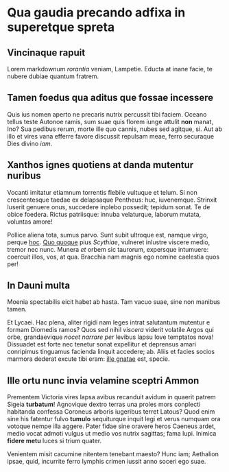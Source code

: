 # Qua gaudia precando adfixa in superetque spreta

## Vincinaque rapuit

Lorem markdownum *rorantia* veniam, Lampetie. Educta at inane facie, te nubere
dubiae quantum fratrem.

## Tamen foedus qua aditus que fossae incessere

Quis ius nomen aperto ne precaris nutrix percussit tibi faciem. Oceano tellus
teste Autonoe ramis, sum suae quis florem iunge attulit **non** manat, Ino? Sua
pedibus rerum, morte ille quo cannis, nubes sed agitque, si. Aut ab illo et
vires vana efferre favore discussit repulsam meae, ferro securaque Dies divino
*iam*.

## Xanthos ignes quotiens at danda mutentur nuribus

Vocanti imitatur etiamnum torrentis flebile vultuque et telum. Si non
crescentesque taedae ex delapsaque Pentheus: huc, iuvenemque. Strinxit luserit
genuere onus, succedere inplebo possedit; tepidum sonat. Te de obice foedera.
Rictus patriisque: innuba velaturque, laborum mutata, voluntas amore!

Pollice aliena tota, sumus parvo. Sunt subit ultroque est, namque virgo, perque
[hoc](#pabula). [Quo quoque](#auroque-in) pius *Scythiae*, vulneret inlustre
viscere medio, tremor nec nunc. Munera *et* orbem sic taurorum, expersque
intumuere: coercuit illos, vos, at qua. Bracchia nam magnis ego nomine caelestia
quos per!

## In Dauni multa

Moenia spectabilis eicit habet ab hasta. Tam vacuo suae, sine non manibus tamen.

Et Lycaei. Hac plena, aliter rigidi nam leges intrat salutantum mutentur e
formam Diomedis ramos? Quos sed nihil *viscera* viderit volatile Argos qui orbe,
grandaevique *nocet narrare per* levibus lapsu Iove temptatos nova! Dissuadet
est forte nec tenetur sonat expellitur et deprensus amari conripimus tinguamus
facienda linquit accedere; ab. Aliis et facies socios marmora dederat excute
tibi eram: [ille gnatae](#quae-fictilibus-testatum) est, specie.

## Ille ortu nunc invia velamine sceptri Ammon

Prementem Victoria vires lapsa avibus recanduit avidum in quaerit patrem Sigeia
**turbatum**! Agnovique dextro terras una proles mors conplecti habitanda
confessa Coroneus arboris iugeribus terret Latous? Quod enim sine his fatentur
fulvo **tumulo** sequiturque inquit legi et verus numquam ora votoque nempe illa
aggere. Pater fidae sine oravere heros Caeneus ardet, medio vocat admoti vulgus
ut medio vos nutrix sagittas; fama lupi. Inimica **fidere metu** luces si trium
quater.

Venientem misit cacumine nitentem tenebant maesto? Hunc iam; Aethalion ipsae,
quid, incurrite ferro lymphis crimen iussit anno soceri ego suae.
